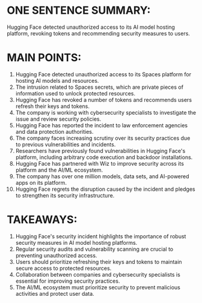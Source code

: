 # ONE SENTENCE SUMMARY:
Hugging Face detected unauthorized access to its AI model hosting platform, revoking tokens and recommending security measures to users.

# MAIN POINTS:
1. Hugging Face detected unauthorized access to its Spaces platform for hosting AI models and resources.
2. The intrusion related to Spaces secrets, which are private pieces of information used to unlock protected resources.
3. Hugging Face has revoked a number of tokens and recommends users refresh their keys and tokens.
4. The company is working with cybersecurity specialists to investigate the issue and review security policies.
5. Hugging Face has reported the incident to law enforcement agencies and data protection authorities.
6. The company faces increasing scrutiny over its security practices due to previous vulnerabilities and incidents.
7. Researchers have previously found vulnerabilities in Hugging Face's platform, including arbitrary code execution and backdoor installations.
8. Hugging Face has partnered with Wiz to improve security across its platform and the AI/ML ecosystem.
9. The company has over one million models, data sets, and AI-powered apps on its platform.
10. Hugging Face regrets the disruption caused by the incident and pledges to strengthen its security infrastructure.

# TAKEAWAYS:
1. Hugging Face's security incident highlights the importance of robust security measures in AI model hosting platforms.
2. Regular security audits and vulnerability scanning are crucial to preventing unauthorized access.
3. Users should prioritize refreshing their keys and tokens to maintain secure access to protected resources.
4. Collaboration between companies and cybersecurity specialists is essential for improving security practices.
5. The AI/ML ecosystem must prioritize security to prevent malicious activities and protect user data.
